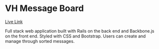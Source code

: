# VH Message Board

[Live Link][link]

[link]: https://vhmsgboard.herokuapp.com/
Full stack web application built with Rails on the back end and Backbone.js on
the front end. Styled with CSS and Bootstrap. Users can create and manage
through sorted messages.
